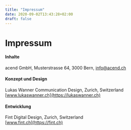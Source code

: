 ```yaml
---
title: "Impressum"
date: 2020-09-02T13:43:28+02:00
draft: false
---
```



# Impressum
  
  
#### Inhalte

acend GmbH, Musterstrasse 64, 3000 Bern, info@acend.ch


#### Konzept und Design

Lukas Wanner Communication Design, Zurich, Switzerland  
[www.lukaswanner.ch](https://lukaswanner.ch)


#### Entwicklung

Fint Digital Design, Zurich, Switzerland  
[www.fint.ch](https://fint.ch)